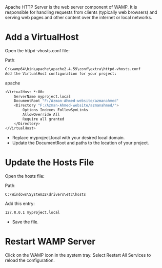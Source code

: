 Apache HTTP Server is the web server component of WAMP. It is responsible for handling requests from clients (typically web browsers) and serving web pages and other content over the internet or local networks.

# Add a VirtualHost
Open the httpd-vhosts.conf file:

Path:
```bash
C:\wamp64\bin\apache\apache2.4.59\conf\extra\httpd-vhosts.conf
Add the VirtualHost configuration for your project:
```

apache
```bash
<VirtualHost *:80>
    ServerName myproject.local
    DocumentRoot "F:/Azman-Ahmed-website/azmanahmed"
    <Directory "F:/Azman-Ahmed-website/azmanahmed/">
        Options Indexes FollowSymLinks
        AllowOverride All
        Require all granted
    </Directory>
</VirtualHost>
```
- Replace myproject.local with your desired local domain.
- Update the DocumentRoot and <Directory> paths to the location of your project.

# Update the Hosts File
Open the hosts file:

Path:
```bash
C:\Windows\System32\drivers\etc\hosts
```
Add this entry:

```bash
127.0.0.1 myproject.local
```
- Save the file.


# Restart WAMP Server
Click on the WAMP icon in the system tray.
Select Restart All Services to reload the configuration.


